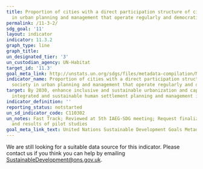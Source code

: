 ```yaml
---
title: Proportion of cities with a direct participation structure of civil society
  in urban planning and management that operate regularly and democratically
permalink: /11-3-2/
sdg_goal: '11'
layout: indicator
indicator: 11.3.2
graph_type: line
graph_title:
un_designated_tier: '3'
un_custodian_agency: UN-Habitat
target_id: '11.3'
goal_meta_link: http://unstats.un.org/sdgs/files/metadata-compilation/Metadata-Goal-11.pdf
indicator_name: Proportion of cities with a direct participation structure of civil
  society in urban planning and management that operate regularly and democratically
target: By 2030, enhance inclusive and sustainable urbanization and capacity for participatory,
  integrated and sustainable human settlement planning and management in all countries
indicator_definition: ''
reporting_status: notstarted
un_sd_indicator_code: C110302
un_notes: Fast Track; Reviewed at 5th IAEG-SDG meeting; Request finalized metadata
  and results of pilot studies
goal_meta_link_text: United Nations Sustainable Development Goals Metadata (pdf 2066kB)
---
```


We are still looking for a suitable data source for this indicator. Please contact us if you think you can help by emailing <a href="mailto:SustainableDevelopment@ons.gov.uk">SustainableDevelopment@ons.gov.uk</a>.


